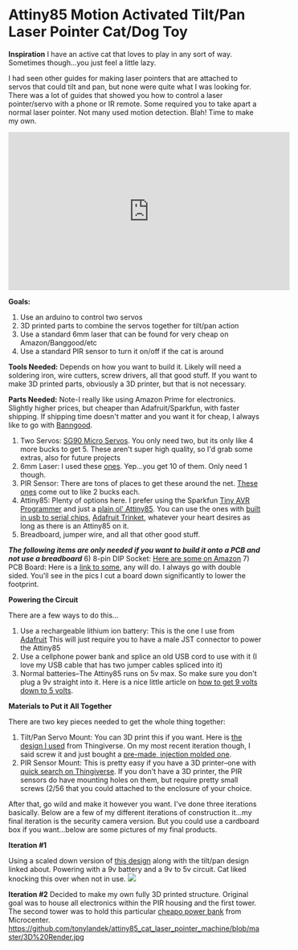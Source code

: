 # Attiny85 Motion Activated Tilt/Pan Laser Pointer Cat/Dog Toy

<b>Inspiration</b>
I have an active cat that loves to play in any sort of way. Sometimes though...you just feel a little lazy.

I had seen other guides for making laser pointers that are attached to servos that could tilt and pan, but none were quite what I was looking for. There was a lot of guides that showed you how to control a laser pointer/servo with a phone or IR remote. Some required you to take apart a normal laser pointer. Not many used motion detection. Blah! Time to make my own.

<iframe width="560" height="315" src="https://www.youtube.com/embed/gQPztTNuJ8g" frameborder="0" allowfullscreen></iframe>

<b>Goals:</b>
1. Use an arduino to control two servos
2. 3D printed parts to combine the servos together for tilt/pan action
3. Use a standard 6mm laser that can be found for very cheap on Amazon/Banggood/etc
4. Use a standard PIR sensor to turn it on/off if the cat is around

<b>Tools Needed:</b>
Depends on how you want to build it. Likely will need a soldering iron, wire cutters, screw drivers, all that good stuff. If you want to make 3D printed parts, obviously a 3D printer, but that is not necessary.

<b>Parts Needed:</b>
Note-I really like using Amazon Prime for electronics. Slightly higher prices, but cheaper than Adafruit/Sparkfun, with faster shipping. If shipping time doesn't matter and you want it for cheap, I always like to go with <a href="http://www.banggood.com">Banngood</a>.

1) Two Servos: <a href="https://www.amazon.com/TowerPro-SG90-Micro-Servo-2pk/dp/B01608II3Q/ref=sr_1_2?s=toys-and-games&ie=UTF8&qid=1492046990&sr=1-2&keywords=servo">SG90 Micro Servos</a>. You only need two, but its only like 4 more bucks to get 5. These aren't super high quality, so I'd grab some extras, also for future projects
2) 6mm Laser: I used these <a href="https://www.amazon.com/Greatwell-650nm-Laser-Module-Copper/dp/B01J7WFIOY/ref=sr_1_1?s=toys-and-games&ie=UTF8&qid=1492047083&sr=1-1&keywords=6mm+laser">ones</a>. Yep...you get 10 of them. Only need 1 though.
3) PIR Sensor: There are tons of places to get these around the net. <a href="https://www.amazon.com/EMY-HC-SR501-Pyroelectric-Infrared-Detector/dp/B00FDPO9B8/ref=sr_1_1?rps=1&ie=UTF8&qid=1492047279&sr=8-1&keywords=pir+sensor&refinements=p_85%3A2470955011">These ones</a> come out to like 2 bucks each.
4) Attiny85: Plenty of options here. I prefer using the Sparkfun <a href="https://www.sparkfun.com/products/11801">Tiny AVR Programmer</a> and just a <a href="https://www.amazon.com/ATMEL-ATTINY85-20PU-8-BIT-20MHz-MCU/dp/B00PT4XU04/ref=sr_1_3?rps=1&ie=UTF8&qid=1492047811&sr=8-3&keywords=attiny85&refinements=p_85%3A2470955011">plain ol' Attiny85</a>. You can use the ones with <a href="https://www.amazon.com/UEB-Digispark-Kickstarter-Attiny85-Development/dp/B01N59NDG0/ref=sr_1_1?rps=1&ie=UTF8&qid=1492048010&sr=8-1&keywords=attiny85&refinements=p_85%3A2470955011">built in usb to serial chips</a>, <a href="https://www.adafruit.com/product/1501">Adafruit Trinket</a>, whatever your heart desires as long as there is an Attiny85 on it.
5) Breadboard, jumper wire, and all that other good stuff.

<b><i>The following items are only needed if you want to build it onto a PCB and not use a breadboard</i></b>
6) 8-pin DIP Socket: <a href="https://www.sparkfun.com/products/11801">Here are some on Amazon</a>
7) PCB Board: Here is a <a href="https://www.amazon.com/Paxcoo-Double-Sided-Board-Prototype/dp/B01M7R5YIB/ref=sr_1_2?ie=UTF8&qid=1492048133&sr=8-2-spons&keywords=pcb&psc=1">link to some</a>, any will do. I always go with double sided. You'll see in the pics I cut a board down significantly to lower the footprint.</i></b>

<b>Powering the Circuit</b>

There are a few ways to do this...
1) Use a rechargeable lithium ion battery: This is the one I use from <a href="https://www.adafruit.com/product/1578">Adafruit</a> This will just require you to have a male JST connector to power the Attiny85
2) Use a cellphone power bank and splice an old USB cord to use with it (I love my USB cable that has two jumper cables spliced into it)
3) Normal batteries–The Attiny85 runs on 5v max. So make sure you don't plug a 9v straight into it. Here is a nice little article on <a href="http://electronics.stackexchange.com/questions/8112/how-do-i-convert-9-v-dc-to-5-v">how to get 9 volts down to 5 volts</a>.

<b>Materials to Put it All Together</b>

There are two key pieces needed to get the whole thing together:
1) Tilt/Pan Servo Mount: You can 3D print this if you want. Here is <a href="http://www.thingiverse.com/thing:708819">the design I used</a> from Thingiverse. On my most recent iteration though, I said screw it and just bought a <a href="https://www.amazon.com/Camera-Platform-Anti-Vibration-Mount-servo/dp/B00FHRVI5C/ref=pd_cp_147_4?_encoding=UTF8&pd_rd_i=B00FHRVI5C&pd_rd_r=33T20EFP0FE4W4HJW9MJ&pd_rd_w=rnJKE&pd_rd_wg=3U1Pi&psc=1&refRID=33T20EFP0FE4W4HJW9MJ">pre-made, injection molded one</a>.
2) PIR Sensor Mount: This is pretty easy if you have a 3D printer–one with <a href="http://www.thingiverse.com/search?q=pir+sensor&sa=">quick search on Thingiverse</a>. If you don't have a 3D printer, the PIR sensors do have mounting holes on them, but require pretty small screws (2/56 that you could attached to the enclosure of your choice.

After that, go wild and make it however you want. I've done three iterations basically. Below are a few of my different iterations of construction it...my final iteration is the security camera version. But you could use a cardboard box if you want...below are some pictures of my final products.

<b>Iteration #1</b>

Using a scaled down version of <a href="http://www.thingiverse.com/thing:607652">this design</a> along with the tilt/pan design linked about. Powering with a 9v battery and a 9v to 5v circuit. Cat liked knocking this over when not in use.
<img src="https://github.com/tonylandek/attiny85_cat_laser_pointer_machine/blob/master/kittylaser.JPG?raw=true"></img>

<b>Iteration #2</b>
Decided to make my own fully 3D printed structure. Original goal was to house all electronics within the PIR housing and the first tower. The second tower was to hold this particular <a href="http://www.microcenter.com/product/447266/2,600mAh_Power_Bank_Battery_Charger_for_Mobile_Devices_-_White">cheapo power bank</a> from Microcenter.
https://github.com/tonylandek/attiny85_cat_laser_pointer_machine/blob/master/3D%20Render.jpg
